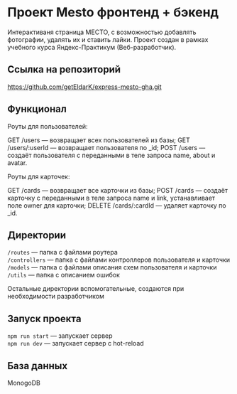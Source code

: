 
# Проект Mesto фронтенд + бэкенд
Интерактиваня страница МЕСТО, с возможностью добавлять фотографии, удалять их и ставить лайки.
Проект создан в рамках учебного курса Яндекс-Практикум (Веб-разработчик).

## Ссылка на репозиторий 
https://github.com/getEldarK/express-mesto-gha.git

## Функционал
Роуты для пользователей:

GET /users — возвращает всех пользователей из базы;
GET /users/:userId — возвращает пользователя по _id;
POST /users — создаёт пользователя с переданными в теле запроса name, about и avatar.

Роуты для карточек:

GET /cards — возвращает все карточки из базы;
POST /cards — создаёт карточку с переданными в теле запроса name и link, устанавливает поле owner для карточки;
DELETE /cards/:cardId — удаляет карточку по _id.

## Директории

`/routes` — папка с файлами роутера  
`/controllers` — папка с файлами контроллеров пользователя и карточки   
`/models` — папка с файлами описания схем пользователя и карточки
`/utils` — папка с описанием ошибок
  
Остальные директории вспомогательные, создаются при необходимости разработчиком

## Запуск проекта

`npm run start` — запускает сервер   
`npm run dev` — запускает сервер с hot-reload

## База данных
MonogoDB
